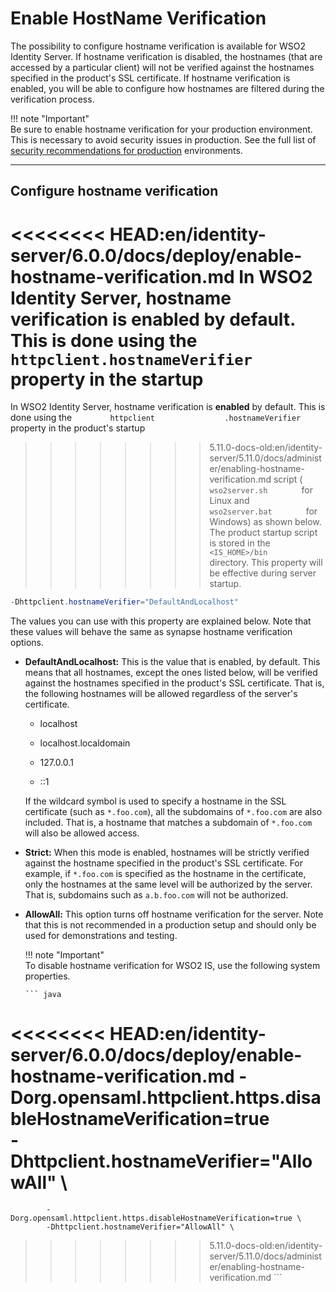 # Enable HostName Verification

The possibility to configure hostname verification is available for WSO2
Identity Server. If hostname verification is disabled, the hostnames (that are accessed by a particular
client) will not be verified against the hostnames specified in the
product's SSL certificate. If hostname verification is enabled, you will
be able to configure how hostnames are filtered during the verification
process.

!!! note "Important"  
    Be sure to enable hostname verification for your production environment.
    This is necessary to avoid security issues in production. See the full
    list of [security recommendations for
    production]({{base_path}}/deploy/security/security-guidelines-for-production-deployment)
    environments.

---

## Configure hostname verification


<<<<<<<< HEAD:en/identity-server/6.0.0/docs/deploy/enable-hostname-verification.md
In WSO2 Identity Server, hostname verification is enabled by default. This is
done using the `         httpclient.hostnameVerifier        ` property in the startup
========
In WSO2 Identity Server, hostname verification is **enabled** by default. This is
done using the `         httpclient        ` 
`         .hostnameVerifier        ` property in the product's startup
>>>>>>>> 5.11.0-docs-old:en/identity-server/5.11.0/docs/administer/enabling-hostname-verification.md
script ( `         wso2server.sh        ` for Linux and
`         wso2server.bat        ` for Windows) as shown below. The
product startup script is stored in the
`         <IS_HOME>/bin        ` directory. This property will be
effective during server startup.

``` java
-Dhttpclient.hostnameVerifier="DefaultAndLocalhost"
```

The values you can use with this property are explained below. Note that
these values will behave the same as synapse hostname verification
options.

-   **DefaultAndLocalhost:** This is the value that is enabled, by
    default. This means that all hostnames, except the ones listed
    below, will be verified against the hostnames specified in the
    product's SSL certificate. That is, the following hostnames will be
    allowed regardless of the server's certificate.

    -   localhost

    -   localhost.localdomain

    -   127.0.0.1

    -   ::1

    If the wildcard symbol is used to specify a hostname in
    the SSL certificate (such as `*.foo.com`), all
    the subdomains of `*.foo.com` are also included.
    That is, a hostname that matches a subdomain of `*.foo.com` will also be allowed access. 

-   **Strict:** When this mode is enabled, hostnames will be strictly
    verified against the hostname specified in the product's SSL
    certificate. For example, if `*.foo.com` is
    specified as the hostname in the certificate, only the hostnames at
    the same level will be authorized by the server. That is, subdomains
    such as `a.b.foo.com` will not be authorized.

-   **AllowAll:** This option turns off hostname verification for the
    server. Note that this is not recommended in a production setup and
    should only be used for demonstrations and testing.

    !!! note "Important"    
        To disable hostname verification for WSO2 IS, use the
        following system properties.

        ``` java
<<<<<<<< HEAD:en/identity-server/6.0.0/docs/deploy/enable-hostname-verification.md
        -Dorg.opensaml.httpclient.https.disableHostnameVerification=true \
        -Dhttpclient.hostnameVerifier="AllowAll" \
========
            -Dorg.opensaml.httpclient.https.disableHostnameVerification=true \
            -Dhttpclient.hostnameVerifier="AllowAll" \
>>>>>>>> 5.11.0-docs-old:en/identity-server/5.11.0/docs/administer/enabling-hostname-verification.md
        ```
